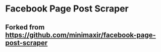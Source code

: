 # Facebook Page Post Scraper

## Forked from https://github.com/minimaxir/facebook-page-post-scraper